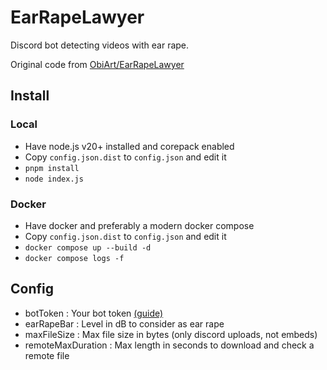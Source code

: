 # EarRapeLawyer
Discord bot detecting videos with ear rape.

Original code from [ObiArt/EarRapeLawyer](https://github.com/ObiArt/EarRapeLawyer)


## Install
### Local
- Have node.js v20+ installed and corepack enabled
- Copy `config.json.dist` to `config.json` and edit it
- `pnpm install`
- `node index.js`

### Docker
- Have docker and preferably a modern docker compose
- Copy `config.json.dist` to `config.json` and edit it
- `docker compose up --build -d`
- `docker compose logs -f`


## Config
- botToken : Your bot token [(guide)](https://discordjs.guide/preparations/setting-up-a-bot-application.html)
- earRapeBar : Level in dB to consider as ear rape
- maxFileSize : Max file size in bytes (only discord uploads, not embeds)
- remoteMaxDuration : Max length in seconds to download and check a remote file
